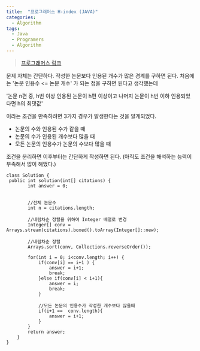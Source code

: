 ```yaml
---
title:  "프로그래머스 H-index (JAVA)"
categories:
  - Algorithm
tags:
  - Java
  - Programers
  - Algorithm
---
```


> [프로그래머스 링크](https://programmers.co.kr/learn/courses/30/lessons/42747)

문제 자체는 간단하다. 작성한 논문보다 인용된 개수가 많은 경계를 구하면 된다.
처음에는 '논문 인용수 <= 논문 개수' 가 되는 점을 구하면 된다고 생각했는데

'논문 n편 중, h번 이상 인용된 논문이 h편 이상이고
나머지 논문이 h번 이하 인용되었다면 h의 최댓값'

이라는 조건을 만족하려면 3가지 경우가 발생한다는 것을 알게되었다.

- 논문의 수와 인용된 수가 같을 때
- 논문의 수가 인용된 개수보다 많을 때
- 모든 논문의 인용수가 논문의 수보다 많을 때

조건을 분리하면 이후부터는 간단하게 작성하면 된다.
(아직도 조건을 해석하는 능력이 부족해서 많이 해맸다.)


```
class Solution {
 public int solution(int[] citations) {
        int answer = 0;
        
        
        //전체 논문수
        int n = citations.length;
        
        //내림차순 정렬을 위하여 Integer 배열로 변경
        Integer[] conv = Arrays.stream(citations).boxed().toArray(Integer[]::new);
        
        //내림차순 정렬
        Arrays.sort(conv, Collections.reverseOrder());        
        
        for(int i = 0; i<conv.length; i++) {
        	if(conv[i] == i+1 ) {
        		answer = i+1;
        		break;
        	}else if(conv[i] < i+1){
                answer = i;
        		break;
            }
            
            //모든 논문의 인용수가 작성한 개수보다 많을때
            if(i+1 ==  conv.length){
                answer = i+1;
            }
        }
        return answer;
    }
}
```
